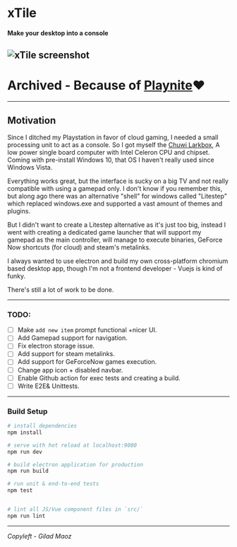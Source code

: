 # xTile
#### Make your desktop into a console
![xTile screenshot](https://storage.googleapis.com/shell-gems.appspot.com/img/xtilescreen.png)
---
# Archived - Because of [Playnite](https://github.com/JosefNemec/Playnite/)❤️

---

## Motivation
Since I ditched my Playstation in favor of cloud gaming, I needed a small processing unit to act as a console.
So I got myself the [Chuwi Larkbox](https://www.indiegogo.com/projects/chuwi-larkbox-world-s-smallest-4k-mini-pc), A low power single board computer with Intel Celeron CPU and chipset.
Coming with pre-install Windows 10, that OS I haven't really used since Windows Vista.

Everything works great, but the interface is sucky on a big TV and not really compatible with using a gamepad only.
I don't know if you remember this, but along ago there was an alternative "shell" for windows called "Litestep" which replaced windows.exe and supported a vast amount of themes and plugins.

But I didn't want to create a Litestep alternative as it's just too big, instead I went with creating a dedicated game launcher that will support my gamepad as the main controller, will manage to execute binaries, GeForce Now shortcuts (for cloud) and steam's metalinks.

I always wanted to use electron and build my own cross-platform chromium based desktop app, though I'm not a frontend developer - Vuejs is kind of funky.


There's still a lot of work to be done.

---
### TODO:
 - [ ] Make `add new item` prompt functional +nicer UI.
 - [ ] Add Gamepad support for navigation.
 - [ ] Fix electron storage issue.
 - [ ] Add support for steam metalinks.
 - [ ] Add support for GeForceNow games execution.
 - [ ] Change app icon + disabled navbar.
 - [ ] Enable Github action for exec tests and creating a build.
 - [ ] Write E2E& Unittests.

---
### Build Setup

``` bash
# install dependencies
npm install

# serve with hot reload at localhost:9080
npm run dev

# build electron application for production
npm run build

# run unit & end-to-end tests
npm test


# lint all JS/Vue component files in `src/`
npm run lint

```

---

_Copyleft - Gilad Maoz_
